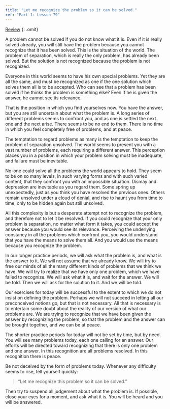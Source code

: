 ```yaml
---
title: "Let me recognize the problem so it can be solved."
ref: "Part 1: Lesson 79"
---
```


<a class="hide-review" href="/acim/workbook/l090/#l079">Review</a>
{: .omit}

A problem cannot be solved if you do not know what it is. Even if it is
really solved already, you will still have the problem because you
cannot recognize that it has been solved. This is the situation of the
world. The problem of separation, which is really the only problem, has
already been solved. But the solution is not recognized because the
problem is not recognized.

Everyone in this world seems to have his own special problems. Yet they
are all the same, and must be recognized as one if the one solution
which solves them all is to be accepted. Who can see that a problem has
been solved if he thinks the problem is something else? Even if he is
given the answer, he cannot see its relevance.

That is the position in which you find yourselves now. You have the
answer, but you are still uncertain about what the problem is. A long
series of different problems seems to confront you, and as one is
settled the next one and the next arise. There seems to be no end to
them. There is no time in which you feel completely free of problems,
and at peace.

The temptation to regard problems as many is the temptation to keep the
problem of separation unsolved. The world seems to present you with a
vast number of problems, each requiring a different answer. This
perception places you in a position in which your problem solving must
be inadequate, and failure must be inevitable.

No-one could solve all the problems the world appears to hold. They seem
to be on so many levels, in such varying forms and with such varied
content, that they confront you with an impossible situation. Dismay and
depression are inevitable as you regard them. Some spring up
unexpectedly, just as you think you have resolved the previous ones.
Others remain unsolved under a cloud of denial, and rise to haunt you
from time to time, only to be hidden again but still unsolved.

All this complexity is but a desperate attempt not to recognize the
problem, and therefore not to let it be resolved. If you could recognize
that your only problem is separation, no matter what form
it takes, you could accept the answer because you would see its
relevance. Perceiving the underlying constancy in all the problems which
confront you, you would understand that you have the means to solve them
all. And you would use the means because you recognize the problem.

In our longer practice periods, we will ask what the problem is, and
what is the answer to it. We will not assume that we already know. We
will try to free our minds of all the many different kinds of problems
that we think we have. We will try to realize that we have only one
problem, which we have failed to recognize. We will ask what it is, and
wait for the answer. We will be told. Then we will ask for the solution
to it. And we will be told.

Our exercises for today will be successful to the extent to which we do
not insist on defining the problem. Perhaps we will not succeed in
letting all our preconceived notions go, but that is not necessary. All
that is necessary is to entertain some doubt about the reality of our
version of what our problems are. We are trying to recognize that we
have been given the answer by recognizing the problem, so that the
problem and the answer can be brought together, and we can be at peace.

The shorter practice periods for today will not be set by time, but by
need. You will see many problems today, each one calling for an answer.
Our efforts will be directed toward recognizing that there is only one
problem and one answer. In this recognition are all problems resolved.
In this recognition there is peace.

Be not deceived by the form of problems today. Whenever any difficulty
seems to rise, tell yourself quickly:

> “Let me recognize this problem so it can be solved.”

Then try to suspend all judgement about what the problem is. If
possible, close your eyes for a moment, and ask what it is. You will be
heard and you will be answered.

